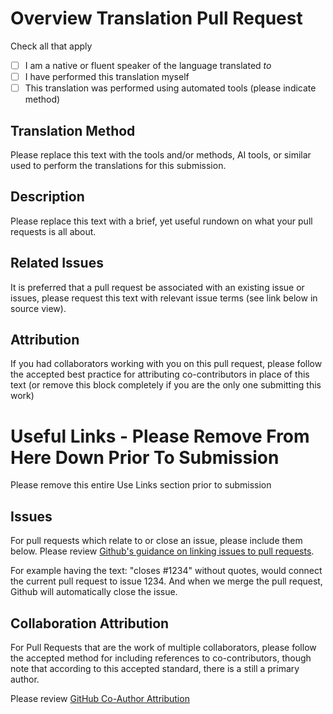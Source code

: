 <!--
 Copyright (C) 2024 Innovate for Vegas Foundation
 
 This file is part of doc-agile-for-volunteers.
 
 doc-agile-for-volunteers is free software: you can redistribute it and/or modify
 it under the terms of the GNU General Public License as published by
 the Free Software Foundation, either version 3 of the License, or
 (at your option) any later version.
 
 doc-agile-for-volunteers is distributed in the hope that it will be useful,
 but WITHOUT ANY WARRANTY; without even the implied warranty of
 MERCHANTABILITY or FITNESS FOR A PARTICULAR PURPOSE.  See the
 GNU General Public License for more details.
 
 You should have received a copy of the GNU General Public License
 along with doc-agile-for-volunteers.  If not, see <https://www.gnu.org/licenses/>.
-->

# Overview Translation Pull Request

Check all that apply

- [ ] I am a native or fluent speaker of the language translated *to*
- [ ] I have performed this translation myself
- [ ] This translation was performed using automated tools (please indicate method)

## Translation Method

Please replace this text with the tools and/or methods, AI tools, or similar used to perform the
translations for this submission.

## Description

Please replace this text with a brief, yet useful rundown on what your pull requests is all about.

## Related Issues

It is preferred that a pull request be associated with an existing issue or issues, please request this
text with relevant issue terms (see link below in source view).

## Attribution

If you had collaborators working with you on this pull request, please follow the accepted best practice
for attributing co-contributors in place of this text (or remove this block completely if you are the only
one submitting this work)

# Useful Links - Please Remove From Here Down Prior To Submission

Please remove this entire Use Links section prior to submission

## Issues

For pull requests which relate to or close an issue, please include them below.
Please review [Github's guidance on linking issues to pull requests](https://docs.github.com/en/issues/tracking-your-work-with-issues/linking-a-pull-request-to-an-issue).

For example having the text: "closes #1234" without quotes, would connect the current pull
request to issue 1234.  And when we merge the pull request, Github will automatically close the issue.

## Collaboration Attribution

For Pull Requests that are the work of multiple collaborators, please follow the accepted
method for including references to co-contributors, though note that according to this accepted
standard, there is a still a primary author.

Please review [GitHub Co-Author Attribution](https://docs.github.com/en/pull-requests/committing-changes-to-your-project/creating-and-editing-commits/creating-a-commit-with-multiple-authors)


